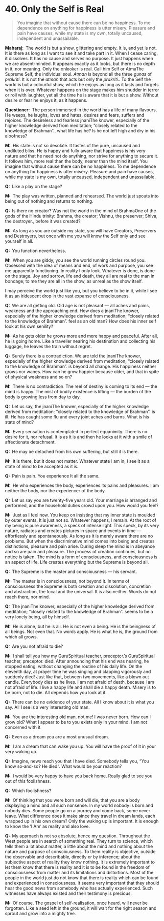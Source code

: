 # 40. Only the Self is Real

>You imagine that without cause there can be no happiness. To me dependence on anything for happiness is utter misery. Pleasure and pain have causes, while my state is my own, totally uncaused, independent and unassailable.

**Maharaj:**&ensp;The world is but a show, glittering and empty. It is, and yet is not. It is there as long as I want to see it and take part in it. When I cease caring, it dissolves. It has no cause and serves no purpose. It just happens when we are absent-minded. It appears exactly as it looks, but there is no depth in it, nor meaning. Only the onlooker is real. Call him Self or <span class=tooltip>Atma<span class=tooltiptext>The Supreme Self, the individual soul. *Atman* is beyond all the three *gunas* of *prakriti*. It is not the *atman* that acts but only the *prakriti*.</span></span>. To the Self the world is but a colourful show, which he enjoys as long as it lasts and forgets when it is over. Whatever happens on the stage makes him shudder in terror or roll with laughter, yet all the time he is aware that it is but a show. Without desire or fear he enjoys it, as it happens.

**Questioner:**&ensp;The person immersed in the world has a life of many flavours. He weeps, he laughs, loves and hates, desires and fears, suffers and rejoices. The desireless and fearless <span class=tooltip>jnani<span class=tooltiptext>The knower, especially of the higher knowledge derived from meditation; “closely related to the knowledge of Brahman”.</span></span>, what life has he? Is he not left high and dry in his aloofness?

**M:**&ensp;His state is not so desolate. It tastes of the pure, uncaused and undiluted bliss. He is happy and fully aware that happiness is his very nature and that he need not do anything, nor strive for anything to secure it. It follows him, more real than the body, nearer than the mind itself. You imagine that without cause there can be no happiness. To me dependence on anything for happiness is utter misery. Pleasure and pain have causes, while my state is my own, totally uncaused, independent and unassailable.

**Q:**&ensp;Like a play on the stage?

**M:**&ensp;The play was written, planned and rehearsed. The world just spouts into being out of nothing and returns to nothing.

**Q:**&ensp;Is there no creator? Was not the world in the mind of <span class=tooltip>Brahma<span class=tooltiptext>One of the gods of the Hindu trinity: Brahma, the creator; Vishnu, the preserver; Shiva, the destroyer.</span></span>, before it was created?

**M:**&ensp;As long as you are outside my state, you will have Creators, Preservers and Destroyers, but once with me you will know the Self only and see yourself in all.

**Q:**&ensp;You function nevertheless.

**M:**&ensp;When you are giddy, you see the world running circles round you. Obsessed with the idea of means and end, of work and purpose, you see me apparently functioning. In reality I only look. Whatever is done, is done on the stage. Joy and sorrow, life and death, they all are real to the man in bondage; to me they are all in the show, as unreal as the show itself. 

I may perceive the world just like you, but you believe to be in it, while I see it as an iridescent drop in the vast expanse of consciousness.

**Q:**&ensp;We are all getting old. Old age is not pleasant — all aches and pains, weakness and the approaching end. How does a <span class=tooltip>jnani<span class=tooltiptext>The knower, especially of the higher knowledge derived from meditation; “closely related to the knowledge of Brahman”.</span></span> feel as an old man? How does his inner self look at his own senility?

**M:**&ensp;As he gets older he grows more and more happy and peaceful. After all, he is going home. Like a traveller nearing his destination and collecting his luggage, he leaves the train without regret.

**Q:**&ensp;Surely there is a contradiction. We are told the <span class=tooltip>jnani<span class=tooltiptext>The knower, especially of the higher knowledge derived from meditation; “closely related to the knowledge of Brahman”.</span></span> is beyond all change. His happiness neither grows nor wanes. How can he grow happier because older, and that in spite of physical weakness and so on?

**M:**&ensp;There is no contradiction. The reel of destiny is coming to its end — the mind is happy. The mist of bodily existence is lifting — the burden of the body is growing less from day to day.

**Q:**&ensp;Let us say, the <span class=tooltip>jnani<span class=tooltiptext>The knower, especially of the higher knowledge derived from meditation; “closely related to the knowledge of Brahman”.</span></span> is ill. He has caught some flu and every joint aches and burns. What is his state of mind?

**M:**&ensp;Every sensation is contemplated in perfect equanimity. There is no desire for it, nor refusal. It is as it is and then he looks at it with a smile of affectionate detachment.

**Q:**&ensp;He may be detached from his own suffering, but still it is there.

**M:**&ensp;It is there, but it does not matter. Whatever state I am in, I see it as a state of mind to be accepted as it is.

**Q:**&ensp;Pain is pain. You experience It all the same.

**M:**&ensp;He who experiences the body, experiences its pains and pleasures. I am neither the body, nor the experiencer of the body.

**Q:**&ensp;Let us say you are twenty-five years old. Your marriage is arranged and performed, and the household duties crowd upon you. How would you feel?

**M:**&ensp;Just as I feel now. You keep on insisting that my inner state is moulded by outer events. It is just not so. Whatever happens, I remain. At the root of my being is pure awareness, a speck of intense light. This speck, by its very nature, radiates and creates pictures in space and events in time — effortlessly and spontaneously. As long as it is merely aware there are no problems. But when the discriminative mind comes into being and creates distinctions, pleasure and pain arise. During sleep the mind is in abeyance and so are pain and pleasure. The process of creation continues, but no notice is taken. The mind is a form of consciousness, and consciousness is an aspect of life. Life creates everything but the Supreme is beyond all.

**Q:**&ensp;The Supreme is the master and consciousness — his servant.

**M:**&ensp;The master is in consciousness, not beyond it. In terms of consciousness the Supreme is both creation and dissolution, concretion and abstraction, the focal and the universal. It is also neither. Words do not reach there, nor mind.

**Q:**&ensp;The <span class=tooltip>jnani<span class=tooltiptext>The knower, especially of the higher knowledge derived from meditation; “closely related to the knowledge of Brahman”.</span></span> seems to be a very lonely being, all by himself.

**M:**&ensp;He is alone, but he is all. He is not even a being. He is the beingness of all beings. Not even that. No words apply. He is what he is, the ground from which all grows.

**Q:**&ensp;Are you not afraid to die?

**M:**&ensp;I shall tell you how my <span class=tooltip>Guru<span class=tooltiptext>Spiritual teacher, preceptor.</span></span>’s <span class=tooltip>Guru<span class=tooltiptext>Spiritual teacher, preceptor.</span></span> died. After announcing that his end was nearing, he stopped eating, without changing the routine of his daily life. On the eleventh day, at prayer time he was singing and clapping vigorously and suddenly died! Just like that, between two movements, like a blown out candle. Everybody dies as he lives. I am not afraid of death, because I am not afraid of life. I live a happy life and shall die a happy death. Misery is to be born, not to die. All depends how you look at it.

**Q:**&ensp;There can be no evidence of your state. All I know about it is what you say. All I see is a very interesting old man.

**M:**&ensp;You are the interesting old man, not me! I was never born. How can I grow old? What I appear to be to you exists only in your mind. I am not concerned with it.

**Q:**&ensp;Even as a dream you are a most unusual dream.

**M:**&ensp;I am a dream that can wake you up. You will have the proof of it in your very waking up.

**Q:**&ensp;Imagine, news reach you that I have died. Somebody tells you, “You know so-and-so? He died”. What would be your reäction?

**M:**&ensp;I would be very happy to have you back home. Really glad to see you out of this foolishness.

**Q:**&ensp;Which foolishness?

**M:**&ensp;Of thinking that you were born and will die, that you are a body displaying a mind and all such nonsense. In my world nobody is born and nobody dies. Some people go on a journey and come back, some never leave. What difference does it make since they travel in dream lands, each wrapped up in his own dream? Only the waking up is important. It is enough to know the ‘I Am’ as reality and also love.

**Q:**&ensp;My approach is not so absolute, hence my question. Throughout the West people are in search of something real. They turn to science, which tells them a lot about matter, a little about the mind and nothing about the nature and purpose of consciousness. To them reality is objective, outside the observable and describable, directly or by inference; about the subjective aspect of reality they know nothing. It is extremely important to let them know that there is reality and it is to be found in the freedom of consciousness from matter and its limitations and distortions. Most of the people in the world just do not know that there is reality which can be found and experienced in consciousness. It seems very important that they should hear the good news from somebody who has actually experienced. Such witnesses have always existed and their testimony is precious.

**M:**&ensp;Of course. The gospel of self-realisation, once heard, will never be forgotten. Like a seed left in the ground, it will wait for the right season and sprout and grow into a mighty tree.